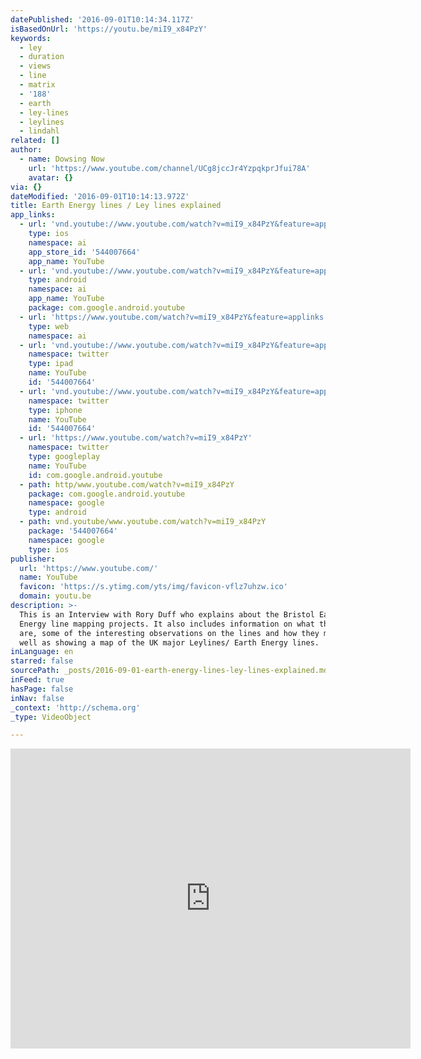 ```yaml
---
datePublished: '2016-09-01T10:14:34.117Z'
isBasedOnUrl: 'https://youtu.be/miI9_x84PzY'
keywords:
  - ley
  - duration
  - views
  - line
  - matrix
  - '188'
  - earth
  - ley-lines
  - leylines
  - lindahl
related: []
author:
  - name: Dowsing Now
    url: 'https://www.youtube.com/channel/UCg8jccJr4YzpqkprJfui78A'
    avatar: {}
via: {}
dateModified: '2016-09-01T10:14:13.972Z'
title: Earth Energy lines / Ley lines explained
app_links:
  - url: 'vnd.youtube://www.youtube.com/watch?v=miI9_x84PzY&feature=applinks'
    type: ios
    namespace: ai
    app_store_id: '544007664'
    app_name: YouTube
  - url: 'vnd.youtube://www.youtube.com/watch?v=miI9_x84PzY&feature=applinks'
    type: android
    namespace: ai
    app_name: YouTube
    package: com.google.android.youtube
  - url: 'https://www.youtube.com/watch?v=miI9_x84PzY&feature=applinks'
    type: web
    namespace: ai
  - url: 'vnd.youtube://www.youtube.com/watch?v=miI9_x84PzY&feature=applinks'
    namespace: twitter
    type: ipad
    name: YouTube
    id: '544007664'
  - url: 'vnd.youtube://www.youtube.com/watch?v=miI9_x84PzY&feature=applinks'
    namespace: twitter
    type: iphone
    name: YouTube
    id: '544007664'
  - url: 'https://www.youtube.com/watch?v=miI9_x84PzY'
    namespace: twitter
    type: googleplay
    name: YouTube
    id: com.google.android.youtube
  - path: http/www.youtube.com/watch?v=miI9_x84PzY
    package: com.google.android.youtube
    namespace: google
    type: android
  - path: vnd.youtube/www.youtube.com/watch?v=miI9_x84PzY
    package: '544007664'
    namespace: google
    type: ios
publisher:
  url: 'https://www.youtube.com/'
  name: YouTube
  favicon: 'https://s.ytimg.com/yts/img/favicon-vflz7uhzw.ico'
  domain: youtu.be
description: >-
  This is an Interview with Rory Duff who explains about the Bristol Earth
  Energy line mapping projects. It also includes information on what the lines
  are, some of the interesting observations on the lines and how they move as
  well as showing a map of the UK major Leylines/ Earth Energy lines.
inLanguage: en
starred: false
sourcePath: _posts/2016-09-01-earth-energy-lines-ley-lines-explained.md
inFeed: true
hasPage: false
inNav: false
_context: 'http://schema.org'
_type: VideoObject

---
```

<iframe src="https://cdn.embedly.com/widgets/media.html?src=https%3A%2F%2Fwww.youtube.com%2Fembed%2FmiI9_x84PzY%3Ffeature%3Doembed&amp;url=http%3A%2F%2Fwww.youtube.com%2Fwatch%3Fv%3DmiI9_x84PzY&amp;image=https%3A%2F%2Fi.ytimg.com%2Fvi%2FmiI9_x84PzY%2Fhqdefault.jpg&amp;key=b7d04c9b404c499eba89ee7072e1c4f7&amp;type=text%2Fhtml&amp;schema=youtube" width="640" height="480" scrolling="no" frameborder="0" allowfullscreen="" style=""></iframe>